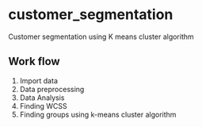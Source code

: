 # customer_segmentation
Customer segmentation using K means cluster algorithm
## Work flow
1. Import data
2. Data preprocessing
3. Data Analysis
4. Finding WCSS
5. Finding groups using k-means cluster algorithm
